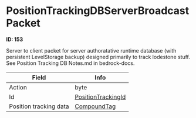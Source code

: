 # PositionTrackingDBServerBroadcastPacket

**ID: 153**  

Server to client packet for server authoratative runtime database (with persistent LevelStorage backup) designed primarily to track lodestone stuff. See Position Tracking DB Notes.md in bedrock-docs.

<table><thead><tr><th>Field</th><th>Info</th></tr></thead><tbody>
<tr><td>Action</td><td>byte</td></tr>
<tr><td>Id</td><td><a href="../types/PositionTrackingId.md">PositionTrackingId</a></td></tr>
<tr><td>Position tracking data</td><td><a href="../types/CompoundTag.md">CompoundTag</a></td></tr>
</tbody></table>
